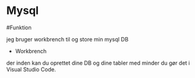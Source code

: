 # Mysql

#Funktion

jeg bruger workbrench til og store min mysql DB

- Workbrench

der inden kan du oprettet dine DB og dine tabler med minder du gør det i Visual Studio Code.
